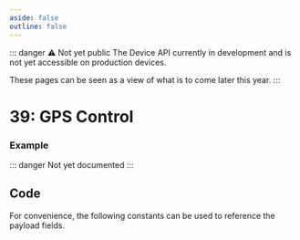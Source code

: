```yaml
---
aside: false
outline: false
---
```


<script setup>
import ProtocolBytes from '../../../components/ProtocolBytes.vue';
import SplitColumnView from '../../../components/SplitColumnView.vue';
import GenerateConsts from '../../../components/GenerateConsts.vue'
import PayloadTable from '../../../components/PayloadTable.vue'
</script>

::: danger ⚠️ Not yet public
The Device API currently in development and is not yet accessible on production devices.

These pages can be seen as a view of what is to come later this year.
:::

# 39: GPS Control

<SplitColumnView>
<template #left>

Used to interact with the device GPS service.

Currently only accessible from Viper devices.

</template>
<template #right>

<PayloadTable :messageId="39" headerText="Payload" headerMarginTop="0px" />

</template>
</SplitColumnView>

### Example

::: danger Not yet documented
:::

<ProtocolBytes
byteString="0"
:boldPositions="[3,12,15,16]"
:allowCollapse="false"
/>

## Code

For convenience, the following constants can be used to reference the payload fields.

<GenerateConsts :messageId="39"/>
